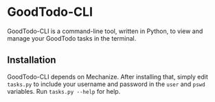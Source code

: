 GoodTodo-CLI
============

GoodTodo-CLI is a command-line tool, written in Python, to view and manage your GoodTodo tasks in the terminal.

Installation
------------
GoodTodo-CLI depends on Mechanize. After installing that, simply edit `tasks.py` to include your username and password in the `user` and `pswd` variables. Run `tasks.py --help` for help.